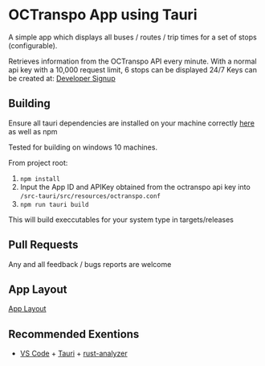 # OCTranspo App using Tauri

A simple app which displays all buses / routes / trip times for a set of stops (configurable). 

Retrieves information from the OCTranspo API every minute. With a normal api key with a 10,000 request limit, 6 stops can be displayed 24/7
Keys can be created at: [Developer Signup](https://octranspo-new.3scale.net/signup)

## Building

Ensure all tauri dependencies are installed on your machine correctly [here](https://tauri.app/v1/guides/getting-started/prerequisites/) as well as npm

Tested for building on windows 10 machines.

From project root:
1. ```npm install```
2. Input the App ID and APIKey obtained from the octranspo api key into ```/src-tauri/src/resources/octranspo.conf```
3. ```npm run tauri build```

This will build execcutables for your system type in targets/releases

## Pull Requests

Any and all feedback / bugs reports are welcome

## App Layout
[App Layout](https://i.imgur.com/YSQ1Gzj.png)

## Recommended Exentions

- [VS Code](https://code.visualstudio.com/) + [Tauri](https://marketplace.visualstudio.com/items?itemName=tauri-apps.tauri-vscode) + [rust-analyzer](https://marketplace.visualstudio.com/items?itemName=rust-lang.rust-analyzer)
